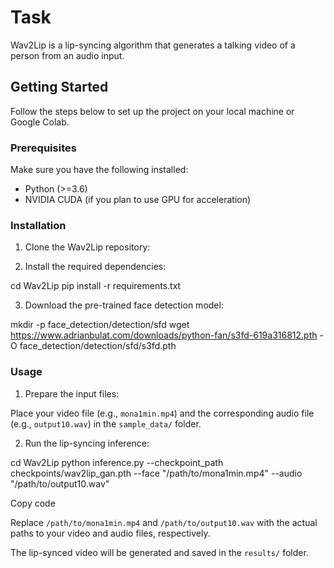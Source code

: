 # Task
Wav2Lip is a lip-syncing algorithm that generates a talking video of a person from an audio input.

## Getting Started

Follow the steps below to set up the project on your local machine or Google Colab.

### Prerequisites

Make sure you have the following installed:

- Python (>=3.6)
- NVIDIA CUDA (if you plan to use GPU for acceleration)

### Installation

1. Clone the Wav2Lip repository:

2. Install the required dependencies:

cd Wav2Lip
pip install -r requirements.txt



3. Download the pre-trained face detection model:

mkdir -p face_detection/detection/sfd
wget https://www.adrianbulat.com/downloads/python-fan/s3fd-619a316812.pth -O face_detection/detection/sfd/s3fd.pth



### Usage

1. Prepare the input files:

Place your video file (e.g., `mona1min.mp4`) and the corresponding audio file (e.g., `output10.wav`) in the `sample_data/` folder.

2. Run the lip-syncing inference:

cd Wav2Lip
python inference.py --checkpoint_path checkpoints/wav2lip_gan.pth --face "/path/to/mona1min.mp4" --audio "/path/to/output10.wav"


Copy code

Replace `/path/to/mona1min.mp4` and `/path/to/output10.wav` with the actual paths to your video and audio files, respectively.

The lip-synced video will be generated and saved in the `results/` folder.
